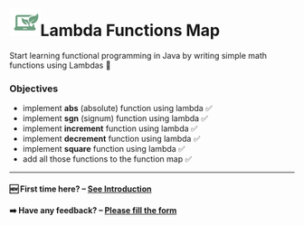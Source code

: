 # <img src="https://raw.githubusercontent.com/bobocode-projects/resources/master/image/logo_transparent_background.png" height=50/>Lambda Functions Map
Start learning functional programming in Java by writing simple math functions using Lambdas 💪

### Objectives

* implement **abs** (absolute) function using lambda ✅
* implement **sgn** (signum) function using lambda ✅
* implement **increment** function using lambda ✅
* implement **decrement** function using lambda ✅
* implement **square** function using lambda ✅
* add all those functions to the function map ✅

---

#### 🆕 First time here? – [See Introduction](https://github.com/bobocode-projects/java-fundamentals-course/tree/main/0-0-intro#introduction)
#### ➡️ Have any feedback? – [Please fill the form ](https://forms.gle/TPSCpZAMZvNXYCoA6)